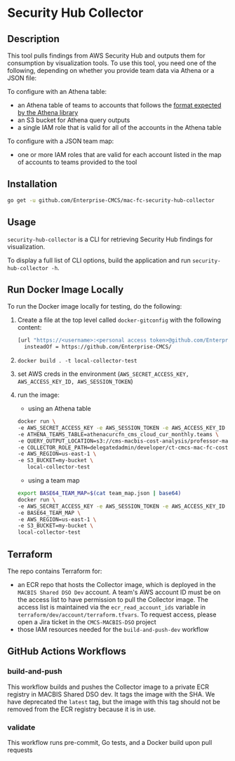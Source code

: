 # Security Hub Collector

## Description

This tool pulls findings from AWS Security Hub and outputs them for consumption by visualization tools. To use this tool, you need one of the following, depending on whether you provide team data via Athena or a JSON file:

To configure with an Athena table:

- an Athena table of teams to accounts that follows the [format expected by the Athena library](https://github.com/Enterprise-CMCS/mac-fc-macbis-cost-analysis/blob/250739e71c9617344a584aab82d5785334c37bba/pkg/athenalib)
- an S3 bucket for Athena query outputs
- a single IAM role that is valid for all of the accounts in the Athena table

To configure with a JSON team map:

- one or more IAM roles that are valid for each account listed in the map of accounts to teams provided to the tool

## Installation

```sh
go get -u github.com/Enterprise-CMCS/mac-fc-security-hub-collector
```

## Usage

`security-hub-collector` is a CLI for retrieving Security Hub findings for visualization.

To display a full list of CLI options, build the application and run `security-hub-collector -h`.

## Run Docker Image Locally

To run the Docker image locally for testing, do the following:

1. Create a file at the top level called `docker-gitconfig` with the following content:

   ```bash
   [url "https://<username>:<personal access token>@github.com/Enterprise-CMCS/"]
     insteadOf = https://github.com/Enterprise-CMCS/
   ```

2. `docker build . -t local-collector-test`
3. set AWS creds in the environment (`AWS_SECRET_ACCESS_KEY, AWS_ACCESS_KEY_ID, AWS_SESSION_TOKEN`)
4. run the image:
   - using an Athena table

   ```bash
   docker run \
   -e AWS_SECRET_ACCESS_KEY -e AWS_SESSION_TOKEN -e AWS_ACCESS_KEY_ID \
   -e ATHENA_TEAMS_TABLE=athenacurcfn_cms_cloud_cur_monthly.teams \
   -e QUERY_OUTPUT_LOCATION=s3://cms-macbis-cost-analysis/professor-mac/teams-query/ \
   -e COLLECTOR_ROLE_PATH=delegatedadmin/developer/ct-cmcs-mac-fc-cost-usage-role \
   -e AWS_REGION=us-east-1 \
   -e S3_BUCKET=my-bucket \
      local-collector-test
   ```

   - using a team map

   ```bash
   export BASE64_TEAM_MAP=$(cat team_map.json | base64)
   docker run \
   -e AWS_SECRET_ACCESS_KEY -e AWS_SESSION_TOKEN -e AWS_ACCESS_KEY_ID \
   -e BASE64_TEAM_MAP \
   -e AWS_REGION=us-east-1 \
   -e S3_BUCKET=my-bucket \
   local-collector-test
   ```

## Terraform

The repo contains Terraform for:

- an ECR repo that hosts the Collector image, which is deployed in the `MACBIS Shared DSO Dev` account. A team's AWS account ID must be on the access list to have permission to pull the Collector image. The access list is maintained via the `ecr_read_account_ids` variable in `terraform/dev/account/terraform.tfvars`. To request access, please open a Jira ticket in the `CMCS-MACBIS-DSO` project
- those IAM resources needed for the `build-and-push-dev` workflow

## GitHub Actions Workflows

### build-and-push

This workflow builds and pushes the Collector image to a private ECR registry in MACBIS Shared DSO dev. It tags the image with the SHA. We have deprecated the `latest` tag, but the image with this tag should not be removed from the ECR registry because it is in use.

### validate

This workflow runs pre-commit, Go tests, and a Docker build upon pull requests


